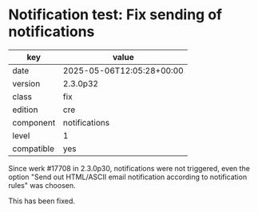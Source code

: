 [//]: # (werk v2)
# Notification test: Fix sending of notifications

key        | value
---------- | ---
date       | 2025-05-06T12:05:28+00:00
version    | 2.3.0p32
class      | fix
edition    | cre
component  | notifications
level      | 1
compatible | yes

Since werk #17708 in 2.3.0p30, notifications were not triggered, even the
option "Send out HTML/ASCII email notification according to notification rules"
was choosen.

This has been fixed.
